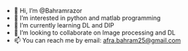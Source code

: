 - 👋 Hi, I’m @Bahramrazor
- 👀 I’m interested in python and matlab programming 
- 🌱 I’m currently learning DL and DIP
- 💞️ I’m looking to collaborate on Image processing and DL
- 📫 You can reach me by email: afra.bahram25@gmail.com

<!---
Bahramrazor/Bahramrazor is a ✨ special ✨ repository because its `README.md` (this file) appears on your GitHub profile.
You can click the Preview link to take a look at your changes.
--->
